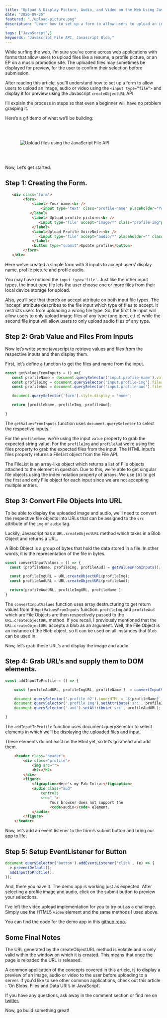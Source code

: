 ```yaml
---
title: "Upload & Display Picture, Audio, and Video on the Web Using JavaScript"
date: "2020-09-25"
featured: "./upload-picture.png"
description: "Learn how to set up a form to allow users to upload an image, audio or video using the JavaScript File API and display it for preview using the Javascript `createObjectURL` API.
"
tags: ["JavaScript",]
keywords: "Javascript File API, Javascript Blob,"
---
```


While surfing the web, I’m sure you’ve come across web applications with forms that allow users to upload files like a resume, a profile picture, or an EP on a music promotion site. The uploaded files may sometimes be displayed for preview, for the user to confirm their selection before submission.

After reading this article, you’ll understand how to set up a form to allow users to upload an image, audio or video using the `<input type=”file”>` and display it for preview using the Javascript `createObjectURL` API.

I’ll explain the process in steps so that even a beginner will have no problem grasping it.

Here’s a gif demo of what we’ll be building:


<img class="inline-image" src='javascript-file-api.gif' style="padding:3rem" alt="Upload files using the JavaScript File API">


Now, Let’s get started.

## Step 1: Creating the Form.

```html
   <div class="form">
        <form>
            <label> Your name:<br />
                <input type='text' class="profile-name" placeholder="Your Name">
           </label>
            <label> Upload profile picture:<br />
               <input type='file' accept="image/*" class="profile-img"placeholder="">
            </label>
            <label>Upload Profile VoiceNote:<br />
               <input type='file' accept="audio/*" placeholder="" class="profile-aud">
            </label>
            <button type="submit">Update profile</button>
        </form>
   </div>

```

Here we’ve created a simple form with 3 inputs to accept users’ display name, profile picture and profile audio.

You may have noticed the `input type='file'`. Just like the other input types, the input type file lets the user choose one or more files from their local device storage for upload.

Also, you’ll see that there’s an accept attribute on both input file types. The ‘accept’ attribute describes to the file input which type of files to accept. It restricts users from uploading a wrong file type. So, the first file input will allow users to only upload image files of any type (png,jpeg, e.t.c) while the second file input will allow users to only upload audio files of any type.

## Step 2: Grab Value and Files From Inputs

Now let’s write some javascript to retrieve values and files from the respective inputs and then display them.

First, let’s define a function to get the files and name from the input.

```js
const getValuesFromInputs = () =>{
   const profileName = document.querySelector('input.profile-name').value;
   const profileImg = document.querySelector('input.profile-img').files[0];
   const profileAud = document.querySelector('input.profile-aud').files[0];

   document.querySelector('form').style.display = 'none';

   return [profileName, profileImg, profileAud];

}
```

The `getValuesFromInputs` function uses `document.querySelector` to select the respective inputs.

For the `profileName`, we’re using the input `value` property to grab the expected string value. For the `profileImg` and `profileAud` we’re using the files property to grab the expected files from the input. The HTML input’s files property returns a FileList object from the File API.

The FileList is an array-like object which returns a list of File objects attached to the element in question. Due to this, we’re able to get singular file objects using the index notation property of arrays. We use `[0]` to get the first and only  File object for each input since we are not accepting multiple entries.

## Step 3: Convert File Objects Into URL

To be able to display the uploaded image and audio, we’ll need to convert the respective file objects into URLs that can be assigned to the `src` attribute of the `img` or  `audio` tag.

Luckily, Javascript has a `URL.createObjectURL` method which takes in a Blob Object and returns a URL.

A Blob Object is a group of bytes that hold the data stored in a file. In other words, it is the representation of the file in bytes.

```js
const convertInputValues = () => {
  const [profileName, profileImg, profileAud] = getValuesFromInputs();

  const profileImgURL = URL.createObjectURL(profileImg);
  const profileAudURL = URL.createObjectURL(profileAud);

  return[profileAudURL, profileImgURL, profileName ]
}
```

The `convertInputValues` function uses array destructuring to get return values from the`getValuesFromInputs` function. `profileImg` and `profileAud` which are File Objects are then respectively passed to the `URL.createObjectURL` method. If you recall, I previously mentioned that the `URL.createObjectURL` accepts a blob as an argument. Well, the File Object is an instance of the Blob object, so It can be used on all instances that `Blob` can be used in.

Now, let’s grab these URL’s and display the image and audio.

## Step 4: Grab URL’s and supply them to DOM elements.

```js
const addInputToProfile = () => {

    const [profileAudURL, profileImgURL, profileName ]  = convertInputValues();

    document.querySelector('.profile h2').innerHTML = `${profileName}`;
    document.querySelector('.profile img').setAttribute('src', profileImgURL);
    document.querySelector('.aud').setAttribute('src', profileAudURL);

}

```

The `addInputToProfile` function uses document.querySelector to select elements in which we’ll be displaying the uploaded files and input.

These elements do not exist on the Html yet, so let’s go ahead and add them.

```html
    <header class="header">
        <div class="profile">
            <img src="">
            <h2></h2>
        </div>
        <figure>
            <figcaption>Here's my Fab Intro:</figcaption>
            <audio class="aud"
                controls
                src=" ">
                    Your browser does not support the
                    <code>audio</code> element.
            </audio>
        </figure>
    </header>

```

Now, let’s add an event listener to the form’s submit button and bring our app to life.

## Step 5: Setup EventListener for Button

```js
document.querySelector('button').addEventListener('click', (e) => {
  e.preventDefault();
  addInputToProfile();
});
```

And, there you have it. The demo app is working just as expected. After selecting a profile image and audio, click on the submit button to preview your selections.

I’ve left the video upload implementation for you to try out as a challenge. Simply use the HTML5 `video` element and the same methods I used above.

You can find the code for the demo app in this <a target='blank' class="inline-link" href="https://github.com/Linda-Ikechukwu/Blog-Posts-Apps/tree/master/Upload-Files-JavaScript">github repo.</a>

## Some Final Notes

The URL generated by the createObjectURL method is volatile and is only valid within the window on which it is created. This means that once the page is reloaded the URL is released.

A common application of the concepts covered in this article, is to display a preview of an image, audio or video to the user before uploading to a server. If you'd like to see other common applications, check out this article : ‘On Blobs, Files and Data URI’s in JavaScript’.

If you have any questions, ask away in the comment section or find me on <a target='blank' class="inline-link" href="https://twitter.com/_MsLinda">twitter.</a>

Now, go build something great!





